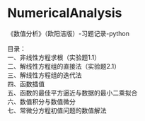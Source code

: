 # NumericalAnalysis
《数值分析》（欧阳洁版）-习题记录-python

目录：  
一、非线性方程求根（实验题1.1）  
二、解线性方程组的直接法（实验题2.1）  
三、解线性方程组的迭代法  
四、函数插值  
五、函数的最佳平方逼近与数据的最小二乘拟合  
六、数值积分与数值微分  
七、常微分方程初值问题的数值解法  
